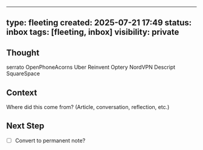 
---
type: fleeting
created: 2025-07-21 17:49
status: inbox
tags: [fleeting, inbox]
visibility: private
---

## Thought  
serrato
OpenPhoneAcorns
Uber
Reinvent
Optery
NordVPN
Descript
SquareSpace

## Context  
Where did this come from? (Article, conversation, reflection, etc.)

## Next Step  
- [ ] Convert to permanent note?
